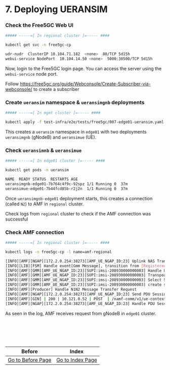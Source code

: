 # 7. Deploying UERANSIM

### Check the Free5GC Web UI

```bash
##### -----=[ In regional cluster ]=----- ####

kubectl get svc -n free5gc-cp

udr-nudr  ClusterIP 10.104.71.182  <none>  80/TCP 5d15h
webui-service NodePort  10.104.14.50 <none>  5000:30500/TCP 5d15h
```

Now, login to the Free5GC login page. You can access the server using the `webui-service` node port. 

Follow https://free5gc.org/guide/Webconsole/Create-Subscriber-via-webconsole/ to create a subscriber

### Create `ueransim` namespace & `ueransimgnb` deployments
```bash
##### -----=[ In mgmt cluster ]=----- ####

kubectl apply -f test-infra/e2e/tests/free5gc/007-edge01-ueransim.yaml
```

This creates a `ueransim` namespace in `edge01` with two deployments `ueransimgnb` (gNodeB) and `ueransimue` (UE).

### Check `ueransimnb` & `ueransimue`

```bash
##### -----=[ In edge01 cluster ]=----- ####

kubectl get pods -n ueransim

NAME  READY STATUS  RESTARTS AGE
ueransimgnb-edge01-7b764c4f9c-92spz 1/1 Running 0  37m
ueransimue-edge01-7b44fcd85b-r2j2n  1/1 Running 0  37m
```

Once `ueransimgnb-edge01` deployment starts, this creates a connection (called `N2`) to AMF in `regional` cluster.

Check logs from `regional` cluster to check if the AMF connection was successful

### Check AMF connection

```bash
##### -----=[ In regional cluster ]=----- ####

kubectl logs -n free5gc-cp -l name=amf-regional

[INFO][AMF][NGAP][172.2.0.254:38273][AMF_UE_NGAP_ID:23] Uplink NAS Transport (RAN UE NGAP ID: 1)
[INFO][LIB][FSM] Handle event[Gmm Message], transition from [Registered] to [Registered]
[INFO][AMF][GMM][AMF_UE_NGAP_ID:23][SUPI:imsi-208930000000003] Handle UL NAS Transport
[INFO][AMF][GMM][AMF_UE_NGAP_ID:23][SUPI:imsi-208930000000003] Transport 5GSM Message to SMF
[INFO][AMF][GMM][AMF_UE_NGAP_ID:23][SUPI:imsi-208930000000003] Select SMF [snssai: {Sst:1 Sd:010203}, dnn: internet]
[INFO][AMF][GMM][AMF_UE_NGAP_ID:23][SUPI:imsi-208930000000003] create smContext[pduSessionID: 1] Success
[INFO][AMF][Producer] Handle N1N2 Message Transfer Request
[INFO][AMF][NGAP][172.2.0.254:38273][AMF_UE_NGAP_ID:23] Send PDU Session Resource Setup Request
[INFO][AMF][GIN] | 200 | 10.121.0.52 | POST  | /namf-comm/v1/ue-contexts/imsi-208930000000003/n1-n2-messages |
[INFO][AMF][NGAP][172.2.0.254:38273][AMF_UE_NGAP_ID:23] Handle PDU Session Resource Setup Response
```

As seen in the log, AMF receives request from gNodeB in `edge01` cluster.

<br></br>
---
|Before|Index|
|--|--|
|[ Go to Before Page](6_deploy_upf_amf_smf.md) | [ Go to Index Page ](README.md)|